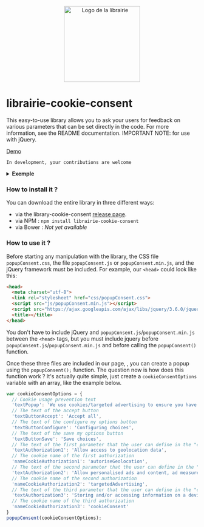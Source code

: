 <p align="center">
	<img alt="Logo de la librairie" src="https://raw.githubusercontent.com/clement-gaudiniere/librairie-cookie-consent/main/img/logo.png" width="200" />
</p>

# librairie-cookie-consent
This easy-to-use library allows you to ask your users for feedback on various parameters that can be set directly in the code. For more information, see the README documentation. IMPORTANT NOTE: for use with jQuery.

[Demo](https://clement-gaudiniere.github.io/librairie-cookie-consent/)



```
In development, your contributions are welcome
```

<details>
  <summary><b>Exemple</b></summary>
	<p>If you want to see the result directly, download the latest <a href="https://github.com/clement-gaudiniere/librairie-cookie-consent/releases">release</a>, and go to the Example folder. Then run the index.html file. You can see below the popup of the library, below, of course, the style is fully configurable in the CSS document.
	</p>
	<p align="center">
		<img alt="Popup" src="https://raw.githubusercontent.com/clement-gaudiniere/librairie-cookie-consent/main/img/popup.png" width="400" />
	</p>
	<p align="center">
		<img alt="Popup" src="https://raw.githubusercontent.com/clement-gaudiniere/librairie-cookie-consent/main/img/popup-confi-section.png" width="400" />
	</p>
</details>

### How to install it ?

You can download the entire library in three different ways:
- via the library-cookie-consent <a href="https://github.com/clement-gaudiniere/librairie-cookie-consent/releases">release page</a>. 
- via NPM : `npm install librairie-cookie-consent`
- via Bower : <em>Not yet available</em>


### How to use it ?

Before starting any manipulation with the library, the CSS file `popupConsent.css`, the file `popupConsent.js` or `popupConsent.min.js`, and the jQuery framework must be included. For example, our `<head>` could look like this:
``` html
<head>
  <meta charset="utf-8">
  <link rel="stylesheet" href="css/popupConsent.css">
  <script src="js/popupConsent.min.js"></script>
  <script src="https://ajax.googleapis.com/ajax/libs/jquery/3.6.0/jquery.min.js"></script>
  <title></title>
</head>
```

You don't have to include jQuery and `popupConsent.js`/`popupConsent.min.js` between the `<head>` tags, but you must include jquery before `popupConsent.js`/`popupConsent.min.js` and before calling the `popupConsent()` function.

Once these three files are included in our page, , you can create a popup using the `popupConsent();` function.
The question now is how does this function work ? It's actually quite simple, just create a `cookieConsentOptions` variable with an array, like the example below.

``` js
var cookieConsentOptions = {
  // Cookie usage prevention text
  'textPopup': 'We use cookies/targeted advertising to ensure you have the best experience on our site. If you continue to use our site, we will assume that you agree to their use. For more information, please see our <a href="#">privacy policy</a>.',
  // The text of the accept button
  'textButtonAccept': 'Accept all',
  // The text of the configure my options button
  'textButtonConfigure': 'Configuring choices',
  // The text of the save my options button
  'textButtonSave': 'Save choices',
  // The text of the first parameter that the user can define in the "configuration" section.
  'textAuthorization1': 'Allow access to geolocation data',
  // The cookie name of the first authorization 
  'nameCookieAuthorization1': 'autoriseGeolocation',
  // The text of the second parameter that the user can define in the "configuration" section.
  'textAuthorization2': 'Allow personalised ads and content, ad measurement and audience analysis.',
  // The cookie name of the second authorization 
  'nameCookieAuthorization2': 'targetedAdvertising',
  // The text of the third parameter that the user can define in the "configuration" section.
  'textAuthorization3': 'Storing and/or accessing information on a device',
  // The cookie name of the third authorization 
  'nameCookieAuthorization3': 'cookieConsent'
}
popupConsent(cookieConsentOptions);
```


